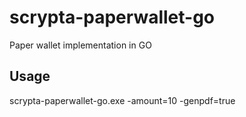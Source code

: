 # scrypta-paperwallet-go
Paper wallet implementation in GO

## Usage

scrypta-paperwallet-go.exe -amount=10 -genpdf=true